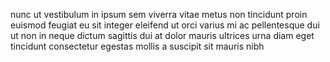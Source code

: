 nunc ut vestibulum in ipsum sem viverra vitae metus non tincidunt proin euismod
feugiat eu sit integer eleifend ut orci varius mi ac pellentesque dui ut non in
neque dictum sagittis dui at dolor mauris ultrices urna diam eget tincidunt
consectetur egestas mollis a suscipit sit mauris nibh